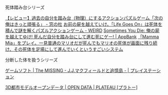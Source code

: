 死体踏み台シリーズ

[【レビュー】過去の自分を踏み台（物理）にするアクションパズルゲーム「次の俺はきっと頑張る」 - 窓の杜](https://forest.watch.impress.co.jp/docs/review/691885.html)
[お前の屍を越えていけ。「Life Goes On」は死体を積んで謎を解くパズルアクションゲーム - WEIRD](https://ktadaki.hatenablog.com/entry/2018/01/16/%E3%81%8A%E5%89%8D%E3%81%AE%E5%B1%8D%E3%82%92%E8%B6%8A%E3%81%88%E3%81%A6%E3%81%84%E3%81%91%E3%80%82%E3%80%8CLife_Goes_On%E3%80%8D%E3%81%AF%E6%AD%BB%E4%BD%93%E3%82%92%E7%A9%8D%E3%82%93%E3%81%A7%E8%AC%8E)
[Sometimes You Die: 俺の屍を越えてゆけ! 死んだ自分を踏み台にして進む死にゲー! \| AppBank](https://www.appbank.net/2014/08/03/iphone-application/867629.php)
[「Mamma Mia」をプレイ。一見普通のマリオだが死んでもマリオの死体が画面に残り続け、その死体を足場にして進んでいくというすごいシステム](https://twihash.com/tweet/1102829745962536960)


分断した体を扱うシリーズ

[ゲームソフト \| The MISSING - J.J.マクフィールドと追憶島 - \| プレイステーション](https://www.jp.playstation.com/games/the-missing-ps4/)

[3D都市モデルオープンデータ \| OPEN DATA \| PLATEAU \[プラトー\]](https://www.mlit.go.jp/plateau/opendata/)